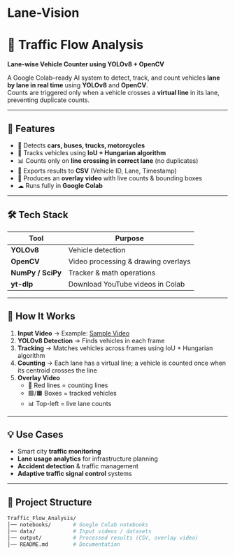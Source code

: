 ﻿# Lane-Vision
# 🚦 Traffic Flow Analysis  
**Lane-wise Vehicle Counter using YOLOv8 + OpenCV**  

A Google Colab–ready AI system to detect, track, and count vehicles **lane by lane in real time** using **YOLOv8** and **OpenCV**.  
Counts are triggered only when a vehicle crosses a **virtual line** in its lane, preventing duplicate counts.  

---

## 📌 Features
- 🚗 Detects **cars, buses, trucks, motorcycles**  
- 🎯 Tracks vehicles using **IoU + Hungarian algorithm**  
- 📊 Counts only on **line crossing in correct lane** (no duplicates)  
- 📑 Exports results to **CSV** (Vehicle ID, Lane, Timestamp)  
- 🎥 Produces an **overlay video** with live counts & bounding boxes  
- ☁ Runs fully in **Google Colab**  

---

## 🛠️ Tech Stack

| Tool     | Purpose                                |
|----------|----------------------------------------|
| **YOLOv8** | Vehicle detection                     |
| **OpenCV** | Video processing & drawing overlays   |
| **NumPy / SciPy** | Tracker & math operations      |
| **yt-dlp** | Download YouTube videos in Colab      |

---

## 🚀 How It Works

1. **Input Video** → Example: [Sample Video](https://youtu.be/MNn9qKG2UFI?si=2Ri4dRrgg_aj5egb)  
2. **YOLOv8 Detection** → Finds vehicles in each frame  
3. **Tracking** → Matches vehicles across frames using IoU + Hungarian algorithm  
4. **Counting** → Each lane has a virtual line; a vehicle is counted once when its centroid crosses the line  
5. **Overlay Video**  
   - 🔴 Red lines = counting lines  
   - 🟩/🟧 Boxes = tracked vehicles  
   - 📊 Top-left = live lane counts  

---

## 💡 Use Cases
- Smart city **traffic monitoring**  
- **Lane usage analytics** for infrastructure planning  
- **Accident detection** & traffic management  
- **Adaptive traffic signal control** systems  

---

## 📂 Project Structure
```bash
Traffic_Flow_Analysis/
│── notebooks/       # Google Colab notebooks
│── data/            # Input videos / datasets
│── output/          # Processed results (CSV, overlay video)
│── README.md        # Documentation


